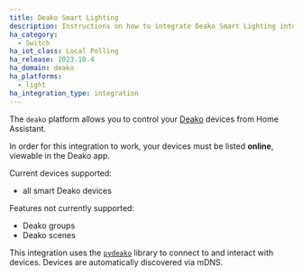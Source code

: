 ```yaml
---
title: Deako Smart Lighting
description: Instructions on how to integrate Deako Smart Lighting into Home Assistant.
ha_category:
  - Switch
ha_iot_class: Local Polling
ha_release: 2023.10.4
ha_domain: deako
ha_platforms:
  - light
ha_integration_type: integration
---
```


The `deako` platform allows you to control your [Deako](https://deako.com) devices from Home Assistant.

In order for this integration to work, your devices must be listed **online**, viewable in the Deako app.

Current devices supported:

- all smart Deako devices

Features not currently supported:

- Deako groups
- Deako scenes

This integration uses the [`pydeako`](https://pypi.org/project/pydeako/) library to connect to and interact with devices. Devices are automatically discovered via mDNS.
